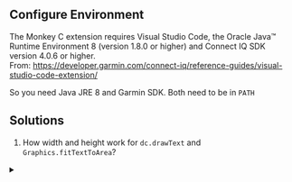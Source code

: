 ## Configure Environment
The Monkey C extension requires Visual Studio Code, the Oracle Java™ Runtime Environment 8 (version 1.8.0 or higher) and Connect IQ SDK version 4.0.6 or higher. </br>
From: https://developer.garmin.com/connect-iq/reference-guides/visual-studio-code-extension/

So you need Java JRE 8 and Garmin SDK. Both need to be in `PATH`

## Solutions
1.  How width and height work for `dc.drawText` and `Graphics.fitTextToArea`?
<details>
<summary></summary>

`dc.getWidth()` is `Graphics.DeviceContext.getWidth()`; get the width of the display region that is available to the app.
```csharp
var middlePointOfTextWidth = 5*dc.getWidth()/8;
var middlePointOfTextHeight = 5*dc.getHeight()/16;
var spaceAvailableForTextWidth = 3*dc.getWidth()/8;
var spaceAvailableForTextHeight = 3*dc.getWidth()/8;
var truncate = true;

dc.drawText(
    middlePointOfTextWidth, 
    middlePointOfTextHeight, 
    font,
    Graphics.fitTextToArea(
        your_text, 
        font, 
        spaceAvailableForTextWidth,
        spaceAvailableForTextHeight,
        truncate),
    Graphics.TEXT_JUSTIFY_CENTER | Graphics.TEXT_JUSTIFY_VCENTER);
```
Code above means that text will start at width ${7x \over 16}$ <br>
$x=$ `dc.getWidth()`
$$ {5x \over 8 }- ({3x \over 8} * {1 \over 2}) = {7x \over 16} $$
and finish at ${13x \over 16}$
</details>